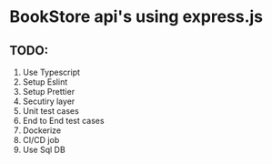 # BookStore api's using express.js

## TODO:
  01. Use Typescript
  03. Setup Eslint
  04. Setup Prettier
  08. Secutiry layer
  10. Unit test cases
  11. End to End test cases
  12. Dockerize
  13. CI/CD job
  14. Use Sql DB
  
  